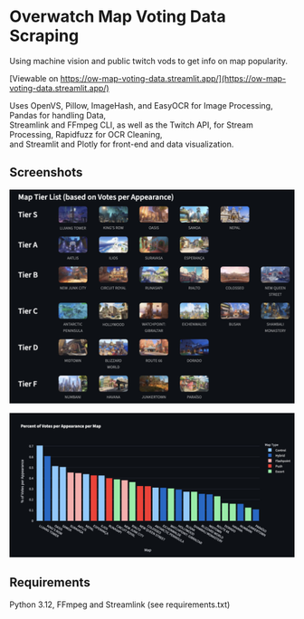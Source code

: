 # Overwatch Map Voting Data Scraping

Using machine vision and public twitch vods to get info on map popularity.

[Viewable on https://ow-map-voting-data.streamlit.app/](https://ow-map-voting-data.streamlit.app/)

Uses OpenVS, Pillow, ImageHash, and EasyOCR for Image Processing, Pandas for handling Data,  
Streamlink and FFmpeg CLI, as well as the Twitch API, for Stream Processing, Rapidfuzz for OCR Cleaning,  
and Streamlit and Plotly for front-end and data visualization.

## Screenshots

![Tier List](<screenshots/tier list.png>)

![Bar Chart](<screenshots/bar chart.png>)

## Requirements

Python 3.12, FFmpeg and Streamlink (see requirements.txt)
